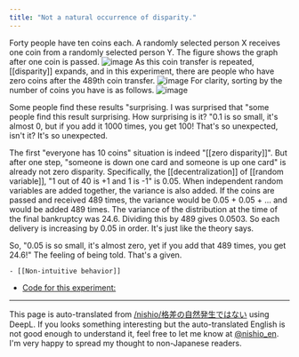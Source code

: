 ```yaml
---
title: "Not a natural occurrence of disparity."
---
```


Forty people have ten coins each. A randomly selected person X receives one coin from a randomly selected person Y. The figure shows the graph after one coin is passed.
![image](https://gyazo.com/72f28cfced4f09f3612082556842a1c6/thumb/1000)
As this coin transfer is repeated, [[disparity]] expands, and in this experiment, there are people who have zero coins after the 489th coin transfer.
![image](https://gyazo.com/a0aa3ab073c0869d6e8ff87d4cd1eab2/thumb/1000)
For clarity, sorting by the number of coins you have is as follows.
![image](https://gyazo.com/a8d636b22b2a8fd4fcc4b4cad3e59ac7/thumb/1000)

Some people find these results "surprising.
I was surprised that "some people find this result surprising.
How surprising is it? "0.1 is so small, it's almost 0, but if you add it 1000 times, you get 100! That's so unexpected, isn't it? It's so unexpected.

The first "everyone has 10 coins" situation is indeed "[[zero disparity]]".
But after one step, "someone is down one card and someone is up one card" is already not zero disparity.
Specifically, the [[decentralization]] of [[random variable]], "1 out of 40 is +1 and 1 is -1" is 0.05.
When independent random variables are added together, the variance is also added.
If the coins are passed and received 489 times, the variance would be 0.05 + 0.05 + ... and would be added 489 times.
The variance of the distribution at the time of the final bankruptcy was 24.6. Dividing this by 489 gives 0.0503.
So each delivery is increasing by 0.05 in order. It's just like the theory says.

So, "0.05 is so small, it's almost zero, yet if you add that 489 times, you get 24.6!" The feeling of being told.
That's a given.

    - [[Non-intuitive behavior]]
- [Code for this experiment:](https://colab.research.google.com/drive/1pcOfdHHNiHwt1Bz16vhSs7t44W-QHmDk)

---
This page is auto-translated from [/nishio/格差の自然発生ではない](https://scrapbox.io/nishio/格差の自然発生ではない) using DeepL. If you looks something interesting but the auto-translated English is not good enough to understand it, feel free to let me know at [@nishio_en](https://twitter.com/nishio_en). I'm very happy to spread my thought to non-Japanese readers.